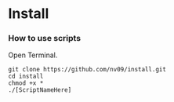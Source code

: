 # Install
### How to use scripts
Open Terminal.
```
git clone https://github.com/nv09/install.git
cd install
chmod +x *
./[ScriptNameHere]
